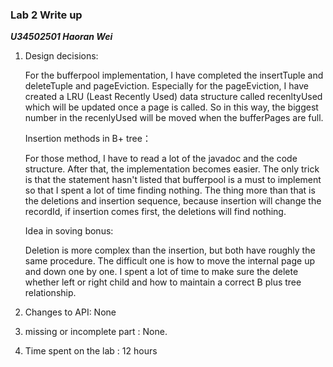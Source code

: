 ### Lab 2 Write up 

***U34502501 Haoran Wei***

1. Design decisions: 

   For the bufferpool implementation, I have completed the insertTuple and deleteTuple and pageEviction. Especially for the pageEviction, I have created a LRU (Least Recently Used) data structure called recenltyUsed which will be updated once a page is called. So in this way, the biggest number in the recenlyUsed will be moved when the bufferPages are full. 

   Insertion methods in B+ tree：

   For those method, I have to read a lot of the javadoc and the code structure. After that, the implementation becomes easier. The only trick is that the statement hasn't listed that bufferpool is a must to implement so that I spent a lot of time finding nothing. The thing more than that is the deletions and insertion sequence, because insertion will change the recordId, if insertion comes first, the deletions will find nothing.

   Idea in soving bonus: 

   Deletion is more complex than the insertion, but both have roughly the same procedure. The difficult one is how to move the internal page up and down one by one. I spent a lot of time to make sure the delete whether left or right child and how to maintain a correct B plus tree relationship.


2. Changes to API: None

3. missing or incomplete part : None.
4. Time spent on the lab : 12 hours 